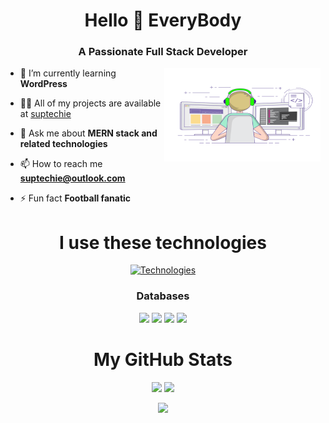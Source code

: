 <!-- Introduction -->
<h1 align="center">Hello 👋 EveryBody</h1>
<h3 align="center">A Passionate Full Stack Developer</h3>

<img align="right" alt="Coding" width="250" height = "150" src="https://raw.githubusercontent.com/devSouvik/devSouvik/master/gif3.gif">

- 🌱 I’m currently learning **WordPress**

- 👨‍💻 All of my projects are available at [suptechie](suptechie)

- 💬 Ask me about **MERN stack and related technologies**

- 📫 How to reach me **suptechie@outlook.com**

- ⚡ Fun fact **Football fanatic**


<!-- Technologies -->
<h1 align="center">I use these technologies</h1>
<p align="center">
  <a href="https://skillicons.dev">
    <img src="https://skillicons.dev/icons?i=django,py,ts,js,webpack,md,css,tailwind,bootstrap,vercel,figma,react,angular,vue,c,dotnet,express,nodejs,nginx,firebase,laravel,php,wordpress,opencv,photoshop,discord,git,github,gitlab,gmail,html,java,ubuntu,spring," alt="Technologies">
  </a>
</p>
<h3 align="center">Databases</h3>
<p align="center">
  <img src="https://img.shields.io/badge/MySQL-00000F?style=for-the-badge&logo=mysql&logoColor=white" />
  <img src="https://img.shields.io/badge/PostgreSQL-316192?style=for-the-badge&logo=postgresql&logoColor=white" />
  <img src="https://img.shields.io/badge/SQLite-07405E?style=for-the-badge&logo=sqlite&logoColor=white" />
  <img src="https://img.shields.io/badge/mongodb-07405E?style=for-the-badge&logo=mongodb&logoColor=black" />
</p>


<!-- GitHub Stats -->

<h1 align="center">My GitHub Stats</h1>
<p align = "center">
  <img  src = "https://github-readme-stats.vercel.app/api?username=suptechie&show_icons=true&theme=radical&line_height=27">
  <img src = "https://github-readme-stats.vercel.app/api/top-langs/?username=suptechie&hide=html,css,java,shaderlab,kotlin,hlsl&theme=radical">
</p>

<p align = "center">
 <img  src="https://github-readme-streak-stats.herokuapp.com/?user=suptechie&show_icons=true&locale=en&layout=compact&theme=radical&line_height=0" />
</p> 
